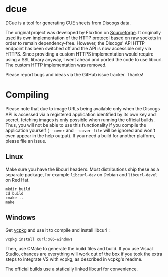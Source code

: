 # dcue

DCue is a tool for generating CUE sheets from Discogs data.

The original project was developed by Fluxtion on [Sourceforge](http://sourceforge.net/projects/dcue/). It originally used its own implementation of the HTTP protocol based on raw sockets in order to remain dependency-free. However, the Discogs' API HTTP endpoint has been switched off and the API is now accessible only via HTTPS. Since providing a custom HTTPS implementation would require using a SSL library anyway, I went ahead and ported the code to use libcurl. The custom HTTP implementation was removed.

Please report bugs and ideas via the GitHub issue tracker. Thanks!

# Compiling

Please note that due to image URLs being available only when the Discogs API is accessed via a registered application identified by its own key and secret, fetching images is only possible when running the official builds. Thus, you will not be able to use this functionality if you compile the application yourself (`--cover` and `--cover-file` will be ignored and won't even appear in the help output). If you need a build for another platform, please file an issue.

## Linux

Make sure you have the libcurl headers. Most distributions ship these as a separate package, for example `libcurl-dev` on Debian and `libcurl-devel` on Red Hat.

```
mkdir build
cd build
cmake ..
make
```

## Windows

Get [vcpkg](https://github.com/microsoft/vcpkg) and use it to compile and install libcurl :

```
vcpkg install curl:x86-windows
```

Then, use CMake to generate the build files and build. If you use Visual Studio, chances are everything will work out of the box if you took the extra steps to integrate VS with vcpkg, as described in vcpkg's readme.

The official builds use a statically linked libcurl for convenience.
